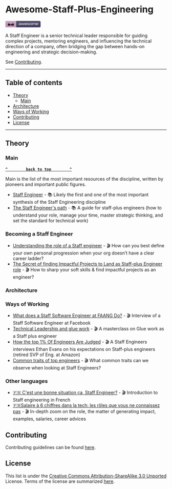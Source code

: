 # Awesome-Staff-Plus-Engineering

[![Awesome](_static/awesome.png)](https://github.com/sindresorhus/awesome)

A Staff Engineer is a senior technical leader responsible for guiding complex projects, mentoring engineers, and influencing the technical direction of a company, often bridging the gap between hands-on engineering and strategic decision-making.

See [Contributing](#contributing).

--------------------

## Table of contents

- [Theory](#theory)
  - [Main](#main)
- [Architecture](#architecture)
- [Ways of Working](#ways-of-working)
- [Contributing](#contributing)
- [License](#license)

--------------------

## Theory

### Main

**[`^        back to top        ^`](#awesome-selfhosted)**

Main is the list of the most important resources of the discipline, written by pioneers and important public figures.

- [Staff Engineer](https://staffeng.com/) - 📚 Likely the first and one of the most important synthesis of the Staff Engineering discipline
- [The Staff Engineer's path](https://www.oreilly.com/library/view/the-staff-engineers/9781098118723/) - 📚 A guide for staff-plus engineers (how to understand your role, manage your time, master strategic thinking, and set the standard for technical work)

### Becoming a Staff Engineer

- [Understanding the role of a Staff engineer](https://www.youtube.com/watch?v=7-ELnjgbS-o) - 🎬 How can you best define your own personal progression when your org doesn’t have a clear career ladder?
- [The Secret of finding Impactful Projects to Land as Staff-plus Engineer role](https://www.youtube.com/watch?v=MO793FafKwQ) - 🎬 How to sharp your soft skills & find impactful projects as an engineer?

### Architecture

### Ways of Working

- [What does a Staff Software Engineer at FAANG Do?](https://www.youtube.com/watch?v=qgKTof6rO2g) - 🎬 Interview of a Staff Software Engineer at Facebook
- [Technical Leadership and glue work](https://www.youtube.com/watch?v=KClAPipnKqw) - 🎬 A masterclass on Glue work as a Staff plus engineer
- [How the top 1% Of Engineers Are Judged](https://www.youtube.com/watch?v=b6P83dtntKo) - 🎬 A Staff Engineers interviews Ethan Evans on his expectations on Staff-plus engineers (retired SVP of Eng. at Amazon)
- [Common traits of top engineers](https://www.youtube.com/watch?v=Rzl3_5hcnwI) - 🎬 What common traits can we observe when looking at Staff Engineers?

### Other languages

- [🇫🇷 C'est une bonne situation ça, Staff Engineer?](https://www.youtube.com/watch?v=LgvJ3cuWBYQ) - 🎬 Introduction to Staff engineering in French
- [🇫🇷Salaire à 6 chiffres dans la tech: les rôles que vous ne connaissez pas](https://www.youtube.com/watch?v=O_e1mN_YTt4) - 🎬 In-depth zoom on the role, the matter of generating impact, examples, salaries, career advices

## Contributing

Contributing guidelines can be found [here](https://github.com/staffeng42/awesome-staff-plus-engineering/blob/master/CONTRIBUTING.md).

## License

This list is under the [Creative Commons Attribution-ShareAlike 3.0 Unported](https://github.com/awesome-selfhosted/awesome-selfhosted/blob/master/LICENSE) License.
Terms of the license are summarized [here](https://creativecommons.org/licenses/by-sa/3.0/).
